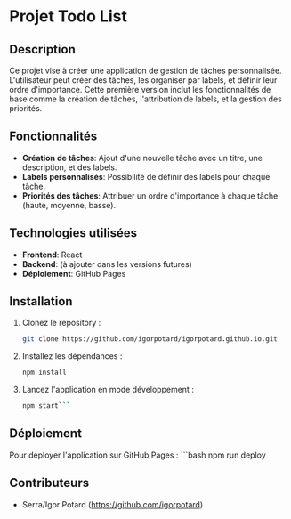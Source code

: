 # Projet Todo List

## Description
Ce projet vise à créer une application de gestion de tâches personnalisée. L'utilisateur peut créer des tâches, les organiser par labels, et définir leur ordre d'importance. Cette première version inclut les fonctionnalités de base comme la création de tâches, l'attribution de labels, et la gestion des priorités.

## Fonctionnalités
- **Création de tâches**: Ajout d'une nouvelle tâche avec un titre, une description, et des labels.
- **Labels personnalisés**: Possibilité de définir des labels pour chaque tâche.
- **Priorités des tâches**: Attribuer un ordre d'importance à chaque tâche (haute, moyenne, basse).

## Technologies utilisées
- **Frontend**: React
- **Backend**: (à ajouter dans les versions futures)
- **Déploiement**: GitHub Pages

## Installation
1. Clonez le repository :
   ```bash
   git clone https://github.com/igorpotard/igorpotard.github.io.git
2. Installez les dépendances :
   ```bash
   npm install
3. Lancez l'application en mode développement :
   ```bash
   npm start```

## Déploiement
Pour déployer l'application sur GitHub Pages :
    ```bash
    npm run deploy
    
## Contributeurs
- Serra/Igor Potard (https://github.com/igorpotard)
